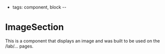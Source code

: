 - tags: component, block
--
# ImageSection

This is a component that displays an image and was built to be used on the /lab/... pages.
